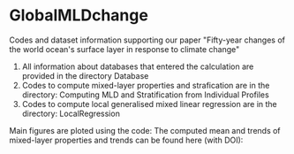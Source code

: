 # GlobalMLDchange
Codes and dataset information supporting our paper "Fifty-year changes of the world ocean's surface layer in response to climate change"

1) All information about databases that entered the calculation are provided in the directory Database
2) Codes to compute mixed-layer properties and strafication are in the directory: Computing MLD and Stratification from Individual Profiles
3) Codes to compute local generalised mixed linear regression are in the directory: LocalRegression

Main figures are ploted using the code: 
The computed mean and trends of mixed-layer properties and trends can be found here (with DOI): 

